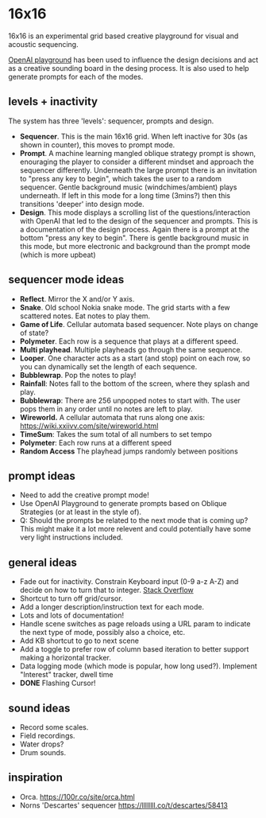 # 16x16

16x16 is an experimental grid based creative playground for visual and acoustic sequencing.

[OpenAI playground](https://beta.openai.com/playground) has been used to influence the design decisions and act as a creative sounding board in the desing process. It is also used to help generate prompts for each of the modes.

## levels + inactivity

The system has three 'levels': sequencer, prompts and design.

- **Sequencer**. This is the main 16x16 grid. When left inactive for 30s (as shown in counter), this moves to prompt mode.
- **Prompt**. A machine learning mangled oblique strategy prompt is shown, enouraging the player to consider a different mindset and approach the sequencer differently. Underneath the large prompt there is an invitation to "press any key to begin", which takes the user to a random sequencer. Gentle background music (windchimes/ambient) plays underneath. If left in this mode for a long time (3mins?) then this transitions 'deeper' into design mode.
- **Design**. This mode displays a scrolling list of the questions/interaction with OpenAI that led to the design of the sequencer and prompts. This is a documentation of the design process. Again there is a prompt at the bottom "press any key to begin". There is gentle background music in this mode, but more electronic and background than the prompt mode (which is more upbeat)

## sequencer mode ideas

- **Reflect**. Mirror the X and/or Y axis.
- **Snake**. Old school Nokia snake mode. The grid starts with a few scattered notes. Eat notes to play them.
- **Game of Life**.  Cellular automata based sequencer. Note plays on change of state?
- **Polymeter**. Each row is a sequence that plays at a different speed.
- **Multi playhead**. Multiple playheads go through the same sequence.
- **Looper**. One character acts as a start (and stop) point on each row, so you can dynamically set the length of each sequence.
- **Bubblewrap**. Pop the notes to play!
- **Rainfall**: Notes fall to the bottom of the screen, where they splash and play.
- **Bubblewrap**: There are 256 unpopped notes to start with. The user pops them in any order until no notes are left to play.
- **Wireworld.** A cellular automata that runs along one axis: https://wiki.xxiivv.com/site/wireworld.html
- **TimeSum**: Takes the sum total of all numbers to set tempo
- **Polymeter**: Each row runs at a different speed
- **Random Access** The playhead jumps randomly between positions


## prompt ideas

- Need to add the creative prompt mode!
- Use OpenAI Playground to generate prompts based on Oblique Strategies (or at least in the style of).
- Q: Should the prompts be related to the next mode that is coming up? This might make it a lot more relevent and could potentially have some very light instructions included.



## general ideas

- Fade out for inactivity.
Constrain Keyboard input (0-9 a-z A-Z) and decide on how to turn that to integer. [Stack Overflow](https://stackoverflow.com/questions/22624379/how-to-convert-letters-to-numbers-with-javascript)
- Shortcut to turn off grid/cursor.
- Add a longer description/instruction text for each mode.
- Lots and lots of documentation!
- Handle scene switches as page reloads using a URL param to indicate the next type of mode, possibly also a choice, etc.
- Add KB shortcut to go to next scene
- Add a toggle to prefer row of column based iteration to better support making a horizontal tracker.
- Data logging mode (which mode is popular, how long used?). Implement "Interest" tracker, dwell time
- **DONE** Flashing Cursor!



## sound ideas

- Record some scales.
- Field recordings.
- Water drops?
- Drum sounds.

## inspiration

 - Orca. https://100r.co/site/orca.html
 - Norns 'Descartes' sequencer https://llllllll.co/t/descartes/58413